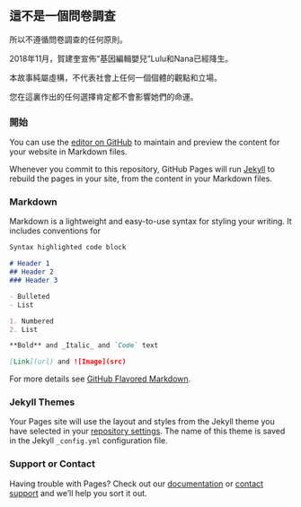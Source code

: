 ## 這不是一個問卷調查

所以不遵循問卷調查的任何原則。

2018年11月，賀建奎宣佈“基因編輯嬰兒”Lulu和Nana已經降生。

本故事純屬虛構，不代表社會上任何一個個體的觀點和立場。

您在這裏作出的任何選擇肯定都不會影響她們的命運。

### 開始


You can use the [editor on GitHub](https://github.com/kisaragi233/goodgame/edit/master/README.md) to maintain and preview the content for your website in Markdown files.

Whenever you commit to this repository, GitHub Pages will run [Jekyll](https://jekyllrb.com/) to rebuild the pages in your site, from the content in your Markdown files.

### Markdown

Markdown is a lightweight and easy-to-use syntax for styling your writing. It includes conventions for

```markdown
Syntax highlighted code block

# Header 1
## Header 2
### Header 3

- Bulleted
- List

1. Numbered
2. List

**Bold** and _Italic_ and `Code` text

[Link](url) and ![Image](src)
```

For more details see [GitHub Flavored Markdown](https://guides.github.com/features/mastering-markdown/).

### Jekyll Themes

Your Pages site will use the layout and styles from the Jekyll theme you have selected in your [repository settings](https://github.com/kisaragi233/goodgame/settings). The name of this theme is saved in the Jekyll `_config.yml` configuration file.

### Support or Contact

Having trouble with Pages? Check out our [documentation](https://help.github.com/categories/github-pages-basics/) or [contact support](https://github.com/contact) and we’ll help you sort it out.
